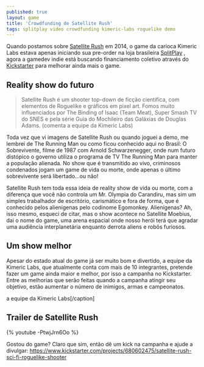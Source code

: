 ```yaml
---
published: true
layout: game
title: 'Crowdfunding de Satellite Rush'
tags: splitplay video crowdfunding kimeric-labs roguelike demo
---
```

Quando postamos sobre <a href="{{ site.baseurl }}/2014/05/22/splitplay-apresenta-satellite-rush/" target="_blank">Satellite Rush</a>
 em 2014, o game da carioca Kimeric Labs estava apenas iniciando sua pre-order na loja brasileira <a href="http://www.splitplay.com.br" target="_blank">SplitPlay</a>
, agora a gamedev indie está buscando financiamento coletivo através do <a href="https://www.kickstarter.com/projects/680602475/satellite-rush-sci-fi-roguelike-shooter" target="_blank">Kickstarter</a>
 para melhorar ainda mais o game.

## Reality show do futuro
> Satellite Rush é um shooter top-down de ficção científica, com elementos de Roguelike e gráficos em pixel art. Fomos muito influenciados por The Binding of Isaac (Team Meat), Super Smash TV do SNES e pela série Guia do Mochileiro das Galáxias de Douglas Adams. (comenta a equipe da Kimeric Labs)




Toda vez que vi imagens de Satellite Rush ou quando joguei a demo, me lembrei de The Running Man ou como ficou conhecido aqui no Brasil: O Sobrevivente, filme de 1987 com Arnold Schwarzenegger, onde num futuro distópico o governo utiliza o programa de TV The Running Man para manter a população alienada. No show que é transmitido ao vivo, criminosos condenados jogam um game de vida ou morte, onde apenas o último sobrevivente será libertado...ou não!

Satellite Rush tem toda essa ideia de reality show de vida ou morte, com a diferença que você não controla um Mr. Olympia do Carandiru, mas sim um simples trabalhador de escritório, carismático e fora de forma, que é conhecido pelos alienígenas pelo codinome Egomonkey. Alienígenas? Ah, isso mesmo, esqueci de citar, mas o show acontece no Satellite Moebius, dai o nome do game, uma arena espacial onde nosso herói terá que agradar uma audiência interplanetária enquanto derrota aliens e robôs furiosos.





## Um show melhor
Apesar do estado atual do game já ser muito bom e divertido, a equipe da Kimeric Labs, que atualmente conta com mais de 10 integrantes, pretende fazer um game ainda maior e melhor, por isso a campanha no Kickstarter. Entre as melhorias que serão feitas quando a campanha atingir seu objetivo, estão aumentar o número de inimigos, armas e campeonatos.


 a equipe da Kimeric Labs[/caption]

## Trailer de Satellite Rush
{% youtube -PtwjJrn6Oo %}

Gostou do game? Claro que sim, então dê um kick na campanha e ajude a divulgar: <a href="https://www.kickstarter.com/projects/680602475/satellite-rush-sci-fi-roguelike-shooter" target="_blank">https://www.kickstarter.com/projects/680602475/satellite-rush-sci-fi-roguelike-shooter</a>
